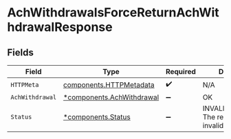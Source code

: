 # AchWithdrawalsForceReturnAchWithdrawalResponse


## Fields

| Field                                                                 | Type                                                                  | Required                                                              | Description                                                           |
| --------------------------------------------------------------------- | --------------------------------------------------------------------- | --------------------------------------------------------------------- | --------------------------------------------------------------------- |
| `HTTPMeta`                                                            | [components.HTTPMetadata](../../models/components/httpmetadata.md)    | :heavy_check_mark:                                                    | N/A                                                                   |
| `AchWithdrawal`                                                       | [*components.AchWithdrawal](../../models/components/achwithdrawal.md) | :heavy_minus_sign:                                                    | OK                                                                    |
| `Status`                                                              | [*components.Status](../../models/components/status.md)               | :heavy_minus_sign:                                                    | INVALID_ARGUMENT: The request has an invalid argument.                |